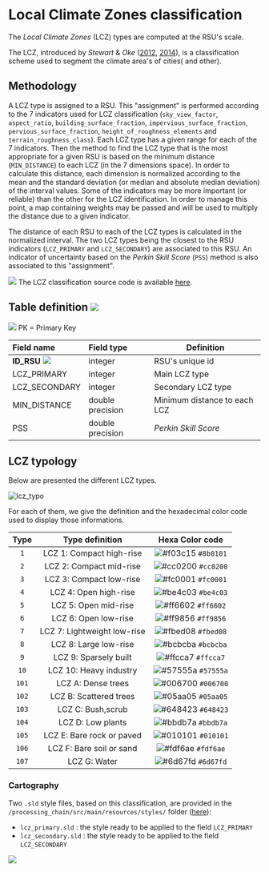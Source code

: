# Local Climate Zones classification



The *Local Climate Zones* (LCZ) types are computed at the RSU's scale.

The LCZ, introduced by *Stewart* & *Oke* ([2012](http://journals.ametsoc.org/doi/abs/10.1175/BAMS-D-11-00019.1), [2014](http://onlinelibrary.wiley.com/doi/10.1002/joc.3746/abstract)), is a classification scheme used to segment the climate area's of cities( and other).

## Methodology

A LCZ type is assigned to a RSU. This "assignment" is performed according to the 7 indicators used for LCZ classification (`sky_view_factor`, `aspect_ratio`, `building_surface_fraction`, `impervious_surface_fraction`, `pervious_surface_fraction`, `height_of_roughness_elements` and `terrain_roughness_class`). Each LCZ type has a given range for each of the 7 indicators. Then the method to find the LCZ type that is the most appropriate for a given RSU is based on the minimum distance (`MIN_DISTANCE`) to each LCZ (in the 7 dimensions space). In order to calculate this distance, each dimension is normalized according to the mean and the standard deviation (or median and absolute median deviation) of the interval values. Some of the indicators may be more important (or reliable) than the other for the LCZ identification. In order to manage this point, a map containing weights may be passed and will be used to multiply the distance due to a given indicator.

The distance of each RSU to each of the LCZ types is calculated in the normalized interval. The two LCZ types being the closest to the RSU indicators (`LCZ_PRIMARY` and `LCZ_SECONDARY`) are associated to this RSU. An indicator of uncertainty based on the *Perkin Skill Score* (`PSS`) method is also associated to this "assignment".



![](../../resources/images/common/icons/github.png) The LCZ classification source code is available [here](https://github.com/orbisgis/geoclimate/blob/v1.0.0-RC1/geoindicators/src/main/groovy/org/orbisgis/geoclimate/geoindicators/TypologyClassification.groovy).

## Table definition ![](../../resources/images/common/icons/table.png)

![](../../resources/images/common/icons/pk.png) PK = Primary Key

| Field name                                                 | Field type       | Definition                   |
| :--------------------------------------------------------- | :--------------- | ---------------------------- |
| **ID_RSU** ![](../../resources/images/common/icons/pk.png) | integer          | RSU's unique id              |
| LCZ_PRIMARY                                                       | integer          | Main LCZ type                |
| LCZ_SECONDARY                                                       | integer          | Secondary LCZ type           |
| MIN_DISTANCE                                               | double precision | Minimum distance to each LCZ |
| PSS                                                        | double precision | *Perkin Skill Score*         |



## LCZ typology

Below are presented the different LCZ types. 

![lcz_typo](../../resources/images/chain_documentation/lcz_typo.png)

For each of them, we give the definition and the hexadecimal color code used to display those informations.

| Type  |       Type definition       |                       Hexa Color code                        |
| :---: | :-------------------------: | :----------------------------------------------------------: |
|  `1`  |  LCZ 1: Compact high-rise   | ![#f03c15](https://placehold.it/15/8B0101/000000?text=+) `#8b0101` |
|  `2`  |   LCZ 2: Compact mid-rise   | ![#cc0200](https://placehold.it/15/cc0200/000000?text=+) `#cc0200` |
|  `3`  |   LCZ 3: Compact low-rise   | ![#fc0001](https://placehold.it/15/fc0001/000000?text=+) `#fc0001` |
|  `4`  |    LCZ 4: Open high-rise    | ![#be4c03](https://placehold.it/15/be4c03/000000?text=+) `#be4c03` |
|  `5`  |    LCZ 5: Open mid-rise     | ![#ff6602](https://placehold.it/15/ff6602/000000?text=+) `#ff6602` |
|  `6`  |    LCZ 6: Open low-rise     | ![#ff9856](https://placehold.it/15/ff9856/000000?text=+) `#ff9856` |
|  `7`  | LCZ 7: Lightweight low-rise | ![#fbed08](https://placehold.it/15/fbed08/000000?text=+) `#fbed08` |
|  `8`  |    LCZ 8: Large low-rise    | ![#bcbcba](https://placehold.it/15/bcbcba/000000?text=+) `#bcbcba` |
|  `9`  |    LCZ 9: Sparsely built    | ![#ffcca7](https://placehold.it/15/ffcca7/000000?text=+) `#ffcca7` |
| `10`  |   LCZ 10: Heavy industry    | ![#57555a](https://placehold.it/15/57555a/000000?text=+) `#57555a` |
| `101` |     LCZ A: Dense trees      | ![#006700](https://placehold.it/15/006700/000000?text=+) `#006700` |
| `102` |   LCZ B: Scattered trees    | ![#05aa05](https://placehold.it/15/05aa05/000000?text=+) `#05aa05` |
| `103` |      LCZ C: Bush,scrub      | ![#648423](https://placehold.it/15/648423/000000?text=+) `#648423` |
| `104` |      LCZ D: Low plants      | ![#bbdb7a](https://placehold.it/15/bbdb7a/000000?text=+) `#bbdb7a` |
| `105` |  LCZ E: Bare rock or paved  | ![#010101](https://placehold.it/15/010101/000000?text=+) `#010101` |
| `106` |  LCZ F: Bare soil or sand   | ![#fdf6ae](https://placehold.it/15/fdf6ae/000000?text=+) `#fdf6ae` |
| `107` |        LCZ G: Water         | ![#6d67fd](https://placehold.it/15/6d67fd/000000?text=+) `#6d67fd` |

### Cartography


Two `.sld` style files, based on this classification, are provided in the `/processing_chain/src/main/resources/styles/` folder ([here](https://github.com/orbisgis/geoclimate/tree/v1.0.0-RC1/processingchain/src/main/resources/styles)):

- `lcz_primary.sld` : the style ready to be applied to the field `LCZ_PRIMARY`
- `lcz_secondary.sld` : the style ready to be applied to the field `LCZ_SECONDARY`

![](../../resources/images/chain_documentation/lcz_legend.png)
